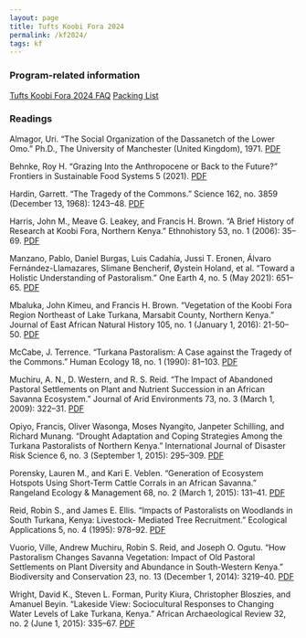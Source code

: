 ```yaml
---
layout: page
title: Tufts Koobi Fora 2024
permalink: /kf2024/
tags: kf
---
```


### Program-related information
[Tufts Koobi Fora 2024 FAQ](files/kf2024/FAQ.pdf)
[Packing List](https://docs.google.com/document/d/1bvpHuvK9AkHd3sKGELu8YzEULmjxlcYdBKuhDUX8BDU/edit?usp=sharing)

### Readings

Almagor, Uri. “The Social Organization of the Dassanetch of the Lower Omo.” Ph.D., The University of Manchester (United Kingdom), 1971. [PDF](files/kf2024/almagor1971.pdf)

Behnke, Roy H. “Grazing Into the Anthropocene or Back to the Future?” Frontiers in Sustainable Food Systems 5 (2021). [PDF](files/kf2024/behnke2021.pdf)

Hardin, Garrett. “The Tragedy of the Commons.” Science 162, no. 3859 (December 13, 1968): 1243–48.  [PDF](files/kf2024/hardin1968.pdf)

Harris, John M., Meave G. Leakey, and Francis H. Brown. “A Brief History of Research at Koobi Fora, Northern Kenya.” Ethnohistory 53, no. 1 (2006): 35–69. [PDF](files/kf2024/harris2006.pdf)

Manzano, Pablo, Daniel Burgas, Luis Cadahía, Jussi T. Eronen, Álvaro Fernández-Llamazares, Slimane Bencherif, Øystein Holand, et al. “Toward a Holistic Understanding of Pastoralism.” One Earth 4, no. 5 (May 2021): 651–65. [PDF](files/kf2024/manzano2021.pdf)

Mbaluka, John Kimeu, and Francis H. Brown. “Vegetation of the Koobi Fora Region Northeast of Lake Turkana, Marsabit County, Northern Kenya.” Journal of East African Natural History 105, no. 1 (January 1, 2016): 21-50–50. [PDF](files/kf2024/mbaluka2016.pdf)

McCabe, J. Terrence. “Turkana Pastoralism: A Case against the Tragedy of the Commons.” Human Ecology 18, no. 1 (1990): 81–103. [PDF](files/kf2024/mccabe1990.pdf)

Muchiru, A. N., D. Western, and R. S. Reid. “The Impact of Abandoned Pastoral Settlements on Plant and Nutrient Succession in an African Savanna Ecosystem.” Journal of Arid Environments 73, no. 3 (March 1, 2009): 322–31. [PDF](files/kf2024/muchiru2009.pdf)

Opiyo, Francis, Oliver Wasonga, Moses Nyangito, Janpeter Schilling, and Richard Munang. “Drought Adaptation and Coping Strategies Among the Turkana Pastoralists of Northern Kenya.” International Journal of Disaster Risk Science 6, no. 3 (September 1, 2015): 295–309. [PDF](files/kf2024/opiyo2015.pdf)

Porensky, Lauren M., and Kari E. Veblen. “Generation of Ecosystem Hotspots Using Short-Term Cattle Corrals in an African Savanna.” Rangeland Ecology & Management 68, no. 2 (March 1, 2015): 131–41. [PDF](files/kf2024/porensky2015.pdf)

Reid, Robin S., and James E. Ellis. “Impacts of Pastoralists on Woodlands in South Turkana, Kenya: Livestock- Mediated Tree Recruitment.” Ecological Applications 5, no. 4 (1995): 978–92. [PDF](files/kf2024/reid1995.pdf)

Vuorio, Ville, Andrew Muchiru, Robin S. Reid, and Joseph O. Ogutu. “How Pastoralism Changes Savanna Vegetation: Impact of Old Pastoral Settlements on Plant Diversity and Abundance in South-Western Kenya.” Biodiversity and Conservation 23, no. 13 (December 1, 2014): 3219–40. [PDF](files/kf2024/vuorio2014.pdf)

Wright, David K., Steven L. Forman, Purity Kiura, Christopher Bloszies, and Amanuel Beyin. “Lakeside View: Sociocultural Responses to Changing Water Levels of Lake Turkana, Kenya.” African Archaeological Review 32, no. 2 (June 1, 2015): 335–67. [PDF](files/kf2024/wright2015.pdf)


